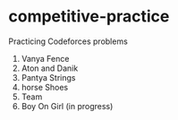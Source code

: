 # competitive-practice
Practicing Codeforces problems

1. Vanya Fence 
2. Aton and Danik
3. Pantya Strings
4. horse Shoes
5. Team
6. Boy On Girl (in progress)
